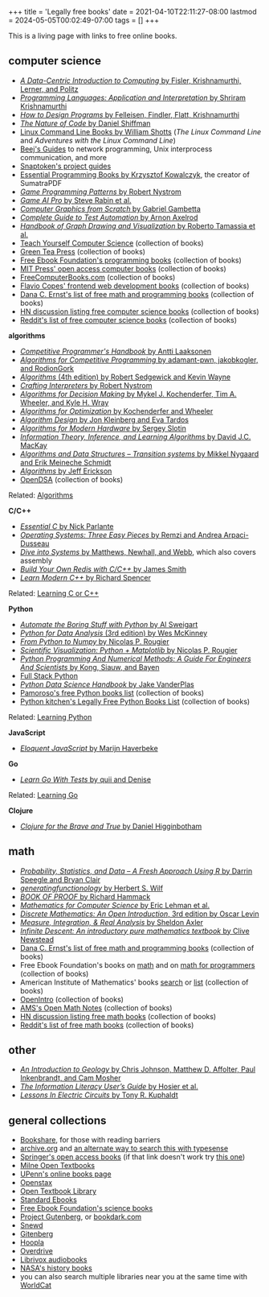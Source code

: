 +++
title = 'Legally free books'
date = 2021-04-10T22:11:27-08:00
lastmod = 2024-05-05T00:02:49-07:00
tags = []
+++

This is a living page with links to free online books.

## computer science

* [_A Data-Centric Introduction to Computing_ by Fisler, Krishnamurthi, Lerner, and Politz](https://dcic-world.org/)
* [_Programming Languages: Application and Interpretation_ by Shriram Krishnamurthi](https://news.ycombinator.com/item?id=31214018)
* [_How to Design Programs_ by Felleisen, Findler, Flatt, Krishnamurthi](https://htdp.org/2022-2-9/Book/index.html)
* [_The Nature of Code_ by Daniel Shiffman](https://natureofcode.com/)
* [Linux Command Line Books by William Shotts](https://www.linuxcommand.org/tlcl.php) (_The Linux Command Line_ and _Adventures with the Linux Command Line_)
* [Beej's Guides](https://beej.us/guide/) to network programming, Unix interprocess communication, and more
* [Snaptoken's project guides](https://viewsourcecode.org/snaptoken/)
* [Essential Programming Books by Krzysztof Kowalczyk](https://www.programming-books.io/), the creator of SumatraPDF
* [_Game Programming Patterns_ by Robert Nystrom](https://gameprogrammingpatterns.com/)
* [_Game AI Pro_ by Steve Rabin et al.](http://www.gameaipro.com/)
* [_Computer Graphics from Scratch_ by Gabriel Gambetta](https://gabrielgambetta.com/computer-graphics-from-scratch/)
* [_Complete Guide to Test Automation_ by Arnon Axelrod](https://link.springer.com/book/10.1007/978-1-4842-3832-5)
* [_Handbook of Graph Drawing and Visualization_ by Roberto Tamassia et al.](https://cs.brown.edu/people/rtamassi/gdhandbook/)
* [Teach Yourself Computer Science](https://teachyourselfcs.com/) (collection of books)
* [Green Tea Press](https://greenteapress.com/wp/) (collection of books)
* [Free Ebook Foundation's programming books](https://github.com/EbookFoundation/free-programming-books/) (collection of books)
* [MIT Press' open access computer books](https://mitpress.mit.edu/search-result-list/?category=COM&collection=open-access-titles) (collection of books)
* [FreeComputerBooks.com](https://freecomputerbooks.com/) (collection of books)
* [Flavio Copes' frontend web development books](https://flaviocopes.com/page/ebooks-links/) (collection of books)
* [Dana C. Ernst's list of free math and programming books](https://danaernst.com/resources/free-and-open-source-textbooks/) (collection of books)
* [HN discussion listing free computer science books](https://news.ycombinator.com/item?id=25572852) (collection of books)
* [Reddit's list of free computer science books](https://www.reddit.com/r/csbooks/) (collection of books)

**algorithms**

* [_Competitive Programmer's Handbook_ by Antti Laaksonen](https://usaco.guide/CPH.pdf)
* [_Algorithms for Competitive Programming_ by adamant-pwn, jakobkogler, and RodionGork](https://cp-algorithms.com/)
* [_Algorithms_ (4th edition) by Robert Sedgewick and Kevin Wayne](https://algs4.cs.princeton.edu/home/)
* [_Crafting Interpreters_ by Robert Nystrom](https://news.ycombinator.com/item?id=31200391)
* [_Algorithms for Decision Making_ by Mykel J. Kochenderfer, Tim A. Wheeler, and Kyle H. Wray](https://algorithmsbook.com/)
* [_Algorithms for Optimization_ by Kochenderfer and Wheeler](https://algorithmsbook.com/optimization/)
* [_Algorithm Design_ by Jon Kleinberg and Eva Tardos](https://archive.org/details/AlgorithmDesign1stEditionByJonKleinbergAndEvaTardos2005PDF/mode/2up)
* [_Algorithms for Modern Hardware_ by Sergey Slotin](https://en.algorithmica.org/hpc/)
* [_Information Theory, Inference, and Learning Algorithms_ by David J.C. MacKay](https://www.inference.org.uk/mackay/itila/book.html)
* [_Algorithms and Data Structures – Transition systems_ by Mikkel Nygaard and Erik Meineche Schmidt](https://news.ycombinator.com/item?id=31037988)
* [_Algorithms_ by Jeff Erickson](https://jeffe.cs.illinois.edu/teaching/algorithms/?)
* [OpenDSA](https://opendsa-server.cs.vt.edu/home/books) (collection of books)

Related: [Algorithms](https://til.chriswheeler.dev/algorithms/)

**C/C++**

* [_Essential C_ by Nick Parlante](http://cslibrary.stanford.edu/101/EssentialC.pdf)
* [_Operating Systems: Three Easy Pieces_ by Remzi and Andrea Arpaci-Dusseau](https://pages.cs.wisc.edu/~remzi/OSTEP/)
* [_Dive into Systems_ by Matthews, Newhall, and Webb](https://diveintosystems.org/), which also covers assembly
* [_Build Your Own Redis with C/C++_ by James Smith](https://build-your-own.org/)
* [_Learn Modern C++_ by Richard Spencer](https://learnmoderncpp.com/)

Related: [Learning C or C++](https://til.chriswheeler.dev/intro-to-c-or-cpp/)

**Python**

* [_Automate the Boring Stuff with Python_ by Al Sweigart](automatetheboringstuff.com/)
* [_Python for Data Analysis_ (3rd edition) by Wes McKinney](https://wesmckinney.com/book/)
* [_From Python to Numpy_ by Nicolas P. Rougier](https://www.labri.fr/perso/nrougier/from-python-to-numpy/)
* [_Scientific Visualization: Python + Matplotlib_ by Nicolas P. Rougier](https://github.com/rougier/scientific-visualization-book)
* [_Python Programming And Numerical Methods: A Guide For Engineers And Scientists_ by Kong, Siauw, and Bayen](https://news.ycombinator.com/item?id=26164879)
* [Full Stack Python](https://www.fullstackpython.com/)
* [_Python Data Science Handbook_ by Jake VanderPlas](https://github.com/jakevdp/PythonDataScienceHandbook)
* [Pamoroso's free Python books list](https://github.com/pamoroso/free-python-books) (collection of books)
* [Python kitchen's Legally Free Python Books List](https://www.pythonkitchen.com/legally-free-python-books-list/) (collection of books)

Related: [Learning Python](https://til.chriswheeler.dev/intro-to-python/)

**JavaScript**

* [_Eloquent JavaScript_ by Marijn Haverbeke](https://eloquentjavascript.net/)

**Go**

* [_Learn Go With Tests_ by quii and Denise](https://quii.gitbook.io/learn-go-with-tests)

Related: [Learning Go](https://til.chriswheeler.dev/intro-to-go/)

**Clojure**

* [_Clojure for the Brave and True_ by Daniel Higginbotham](https://www.braveclojure.com/clojure-for-the-brave-and-true/)

## math

* [_Probability, Statistics, and Data – A Fresh Approach Using R_ by Darrin Speegle and Bryan Clair](https://mathstat.slu.edu/~speegle/_book/preface.html)
* [_generatingfunctionology_ by Herbert S. Wilf](https://www.math.upenn.edu/~wilf/DownldGF.html)
* [_BOOK OF PROOF_ by Richard Hammack](https://www.people.vcu.edu/~rhammack/BookOfProof/)
* [_Mathematics for Computer Science_ by Eric Lehman et al.](https://courses.csail.mit.edu/6.042/spring17/mcs.pdf)
* [_Discrete Mathematics: An Open Introduction_, 3rd edition by Oscar Levin](https://discrete.openmathbooks.org/dmoi3.html)
* [_Measure, Integration, & Real Analysis_ by Sheldon Axler](https://measure.axler.net/MIRA.pdf)
* [_Infinite Descent: An introductory pure mathematics textbook_ by Clive Newstead](https://infinitedescent.xyz/)
* [Dana C. Ernst's list of free math and programming books](https://danaernst.com/resources/free-and-open-source-textbooks/) (collection of books)
* Free Ebook Foundation's books on [math](https://github.com/EbookFoundation/free-science-books/blob/master/free-science-books.md#qa-mathematics) and on [math for programmers](https://github.com/EbookFoundation/free-programming-books/blob/master/books/free-programming-books.md#mathematics) (collection of books)
* American Institute of Mathematics' books [search](https://aimath.org/cgi-bin/library.cgi?database=books) or [list](https://aimath.org/textbooks/approved-textbooks/) (collection of books)
* [OpenIntro](https://www.openintro.org/) (collection of books)
* [AMS's Open Math Notes](https://www.ams.org/open-math-notes) (collection of books)
* [HN discussion listing free math books](https://news.ycombinator.com/item?id=25831428) (collection of books)
* [Reddit's list of free math books](https://www.reddit.com/r/mathbooks/) (collection of books)

## other

* [_An Introduction to Geology_ by Chris Johnson, Matthew D. Affolter, Paul Inkenbrandt, and Cam Mosher](https://opengeology.org/textbook/)
* [_The Information Literacy User’s Guide_ by Hosier et al.](https://milneopentextbooks.org/the-information-literacy-users-guide-an-open-online-textbook/)
* [_Lessons In Electric Circuits_ by Tony R. Kuphaldt](https://www.ibiblio.org/kuphaldt/electricCircuits/)

## general collections

* [Bookshare](https://www.bookshare.org/cms/bookshare-me), for those with reading barriers
* [archive.org](https://archive.org/) and [an alternate way to search this with typesense](https://books-search.typesense.org/)
* [Springer's open access books](https://www.springer.com/gp) (if that link doesn't work try [this one](https://link.springer.com/))
* [Milne Open Textbooks](https://milneopentextbooks.org/)
* [UPenn's online books page](https://onlinebooks.library.upenn.edu/)
* [Openstax](https://openstax.org/)
* [Open Textbook Library](https://open.umn.edu/opentextbooks/)
* [Standard Ebooks](https://standardebooks.org/ebooks)
* [Free Ebook Foundation's science books](https://github.com/EbookFoundation/free-science-books)
* [Project Gutenberg](https://www.gutenberg.org/wiki/Main_Page), or [bookdark.com](https://bookdark.com/)
* [Snewd](https://snewd.com/)
* [Gitenberg](https://www.gitenberg.org/)
* [Hoopla](https://www.hoopladigital.com/)
* [Overdrive](https://www.overdrive.com/)
* [Librivox audiobooks](https://librivox.org/)
* [NASA's history books](https://history.nasa.gov/books_sort_SP.html)
* you can also search multiple libraries near you at the same time with [WorldCat](https://www.worldcat.org/)
